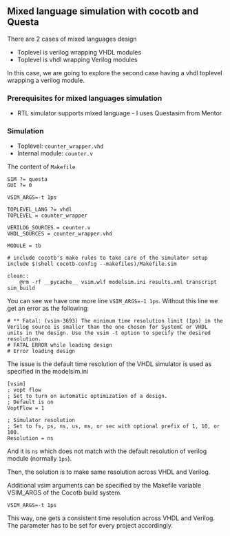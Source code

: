 ## Mixed language simulation with cocotb and Questa

There are 2 cases of mixed languages design

* Toplevel is verilog wrapping VHDL modules
* Toplevel is vhdl wrapping Verilog modules 

In this case, we are going to explore the second case having a vhdl toplevel wrapping a verilog module.


### Prerequisites for mixed languages simulation

* RTL simulator supports mixed language - I uses Questasim from Mentor

### Simulation

* Toplevel: `counter_wrapper.vhd`
* Internal module: `counter.v`

The content of `Makefile`

```
SIM ?= questa
GUI ?= 0

VSIM_ARGS=-t 1ps

TOPLEVEL_LANG ?= vhdl
TOPLEVEL = counter_wrapper

VERILOG_SOURCES = counter.v
VHDL_SOURCES = counter_wrapper.vhd

MODULE = tb

# include cocotb's make rules to take care of the simulator setup
include $(shell cocotb-config --makefiles)/Makefile.sim

clean::
	@rm -rf __pycache__ vsim.wlf modelsim.ini results.xml transcript sim_build
```

You can see we have one more line `VSIM_ARGS=-1 1ps`. Without this line we get an error as the following:

```
# ** Fatal: (vsim-3693) The minimum time resolution limit (1ps) in the Verilog source is smaller than the one chosen for SystemC or VHDL units in the design. Use the vsim -t option to specify the desired resolution.
# FATAL ERROR while loading design
# Error loading design
```

The issue is the default time resolution of the VHDL simulator is used as specified in the modelsim.ini

```
[vsim]
; vopt flow
; Set to turn on automatic optimization of a design.
; Default is on
VoptFlow = 1

; Simulator resolution
; Set to fs, ps, ns, us, ms, or sec with optional prefix of 1, 10, or 100.
Resolution = ns
```

And it is `ns` which does not match with the default resolution of verilog module (normally `1ps`). 

Then, the solution is to make same resolution across VHDL and Verilog. 

Additional vsim arguments can be specified by the Makefile variable VSIM_ARGS of the Cocotb build system.

```
VSIM_ARGS=-t 1ps
```

This way, one gets a consistent time resolution across VHDL and Verilog. The parameter has to be set for every project accordingly.